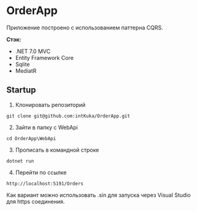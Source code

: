 # OrderApp
Приложение построено с использованием паттерна CQRS.

**Стэк:**
 - .NET 7.0 MVC
 - Entity Framework Core
 - Sqlite
 - MediatR

 ## Startup

1. Клонировать репозиторий

```
git clone git@github.com:intKuka/OrderApp.git
```

2. Зайти в папку с WebApi

```
cd OrderApp\WebApi
```

3. Прописать в командной строке

```
dotnet run
```

4. Перейти по ссылке

```
http://localhost:5191/Orders
```

Как вариант можно использовать .sin для запуска через Visual Studio для https соединения.